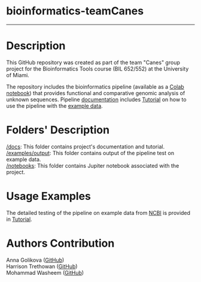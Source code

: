 # bioinformatics-teamCanes
---
# Description
This GitHub repository was created as part of the team "Canes" group project for the Bioinformatics Tools course (BIL 652/552) at the University of Miami.

The repository includes the bioinformatics pipeline (available as a [Colab notebook](https://colab.research.google.com/github/luquelab/bioinformatics-teamCanes/blob/main/notebook/main_pipeline.ipynb)) that provides functional and comparative genomic analysis of unknown sequences. Pipeline [documentation](https://github.com/luquelab/bioinformatics-teamCanes/tree/main/docs/Documentation.md) includes [Tutorial](https://github.com/luquelab/bioinformatics-teamCanes/tree/main/docs/Tutorial.md) on how to use the pipeline with the [example data](https://github.com/luquelab/bioinformatics-teamCanes/tree/main/examples/sequences.fasta). 

# Folders' Description
[/docs](https://github.com/luquelab/bioinformatics-teamCanes/tree/main/docs): This folder contains project's documentation and tutorial. 
[/examples/output](https://github.com/luquelab/bioinformatics-teamCanes/tree/main/examples/output): This folder contains output of the pipeline test on example data.  
[/notebooks](https://github.com/luquelab/bioinformatics-teamCanes/tree/main/notebooks): This folder contains Jupiter notebook associated with the project. 

# Usage Examples
The detailed testing of the pipeline on example data from [NCBI](https://www.ncbi.nlm.nih.gov/) is provided in [Tutorial](https://github.com/luquelab/bioinformatics-teamCanes/tree/main/docs/Tutorial.md). 

# Authors Contribution
Anna Golikova ([GitHub](https://github.com/anna-golikova))  
Harrison Trethowan ([GitHub](https://github.com/HJTrethowan))  
Mohammad Washeem ([GitHub](https://github.com/mowasheem1))  
